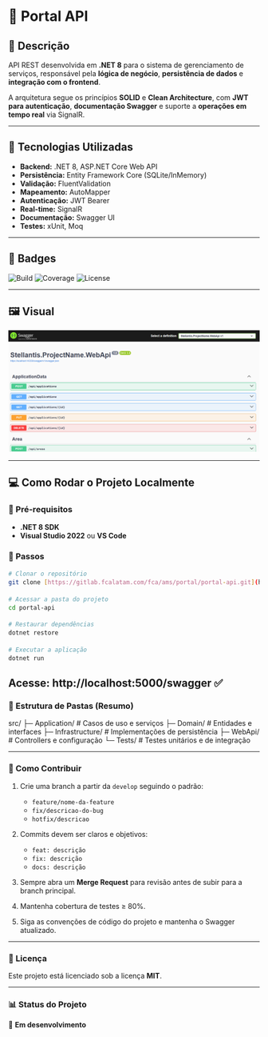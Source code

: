 # 📌 Portal API

## 📝 Descrição

API REST desenvolvida em **.NET 8** para o sistema de gerenciamento de serviços, responsável pela **lógica de negócio**, **persistência de dados** e **integração com o frontend**.

A arquitetura segue os princípios **SOLID** e **Clean Architecture**, com **JWT para autenticação**, **documentação Swagger** e suporte a **operações em tempo real** via SignalR.

---

## 🚀 Tecnologias Utilizadas

- **Backend:** .NET 8, ASP.NET Core Web API
- **Persistência:** Entity Framework Core (SQLite/InMemory)
- **Validação:** FluentValidation
- **Mapeamento:** AutoMapper
- **Autenticação:** JWT Bearer
- **Real-time:** SignalR
- **Documentação:** Swagger UI
- **Testes:** xUnit, Moq

---

## 🏅 Badges

![Build](https://img.shields.io/badge/build-passing-brightgreen)
![Coverage](https://img.shields.io/badge/coverage-85%25-green)
![License](https://img.shields.io/badge/license-MIT-blue)

---

## 🖼 Visual

<p align="center">
  <img src="Swagger.png" alt="Swagger UI" width="600"/>
</p>

---

## 💻 Como Rodar o Projeto Localmente

### 🔹 Pré-requisitos

- **.NET 8 SDK**
- **Visual Studio 2022** ou **VS Code** 

### 🔹 Passos

```bash
# Clonar o repositório
git clone [https://gitlab.fcalatam.com/fca/ams/portal/portal-api.git](https://gitlab.fcalatam.com/fca/ams/portal/portal-api.git)

# Acessar a pasta do projeto
cd portal-api

# Restaurar dependências
dotnet restore

# Executar a aplicação
dotnet run
```
Acesse: http://localhost:5000/swagger ✅
---
### 📂 Estrutura de Pastas (Resumo)

src/
  ├─ Application/     # Casos de uso e serviços
  ├─ Domain/          # Entidades e interfaces
  ├─ Infrastructure/  # Implementações de persistência
  ├─ WebApi/          # Controllers e configuração
  └─ Tests/           # Testes unitários e de integração

---

 ### 🤝 Como Contribuir

1. Crie uma branch a partir da `develop` seguindo o padrão:  
   - `feature/nome-da-feature`  
   - `fix/descricao-do-bug`  
   - `hotfix/descricao`  

2. Commits devem ser claros e objetivos:  
   - `feat: descrição`  
   - `fix: descrição`  
   - `docs: descrição`  

3. Sempre abra um **Merge Request** para revisão antes de subir para a branch principal.  
4. Mantenha cobertura de testes ≥ 80%.
5. Siga as convenções de código do projeto e mantenha o Swagger atualizado.

---
### 📜 Licença

Este projeto está licenciado sob a licença **MIT**.

---

### 📊 Status do Projeto

🔄 **Em desenvolvimento**